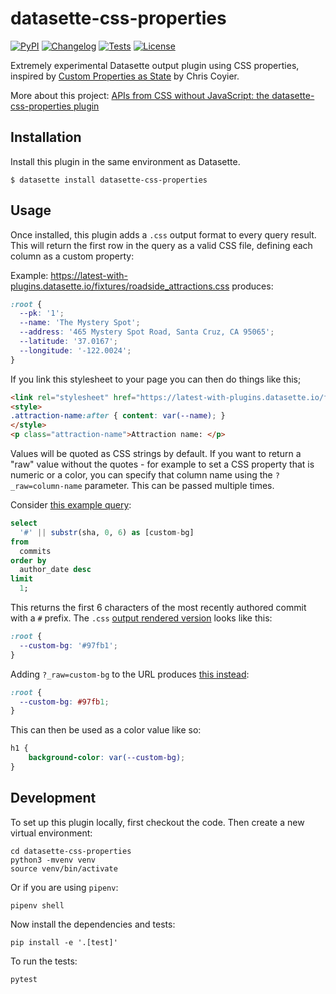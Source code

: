 # datasette-css-properties

[![PyPI](https://img.shields.io/pypi/v/datasette-css-properties.svg)](https://pypi.org/project/datasette-css-properties/)
[![Changelog](https://img.shields.io/github/v/release/simonw/datasette-css-properties?include_prereleases&label=changelog)](https://github.com/simonw/datasette-css-properties/releases)
[![Tests](https://github.com/simonw/datasette-css-properties/workflows/Test/badge.svg)](https://github.com/simonw/datasette-css-properties/actions?query=workflow%3ATest)
[![License](https://img.shields.io/badge/license-Apache%202.0-blue.svg)](https://github.com/simonw/datasette-css-properties/blob/main/LICENSE)

Extremely experimental Datasette output plugin using CSS properties, inspired by [Custom Properties as State](https://css-tricks.com/custom-properties-as-state/) by Chris Coyier.

More about this project: [APIs from CSS without JavaScript: the datasette-css-properties plugin](https://simonwillison.net/2021/Jan/7/css-apis-no-javascript/)

## Installation

Install this plugin in the same environment as Datasette.

    $ datasette install datasette-css-properties

## Usage

Once installed, this plugin adds a `.css` output format to every query result. This will return the first row in the query as a valid CSS file, defining each column as a custom property:

Example: https://latest-with-plugins.datasette.io/fixtures/roadside_attractions.css produces:

```css
:root {
  --pk: '1';
  --name: 'The Mystery Spot';
  --address: '465 Mystery Spot Road, Santa Cruz, CA 95065';
  --latitude: '37.0167';
  --longitude: '-122.0024';
}
```

If you link this stylesheet to your page you can then do things like this;

```html
<link rel="stylesheet" href="https://latest-with-plugins.datasette.io/fixtures/roadside_attractions.css">
<style>
.attraction-name:after { content: var(--name); }
</style>
<p class="attraction-name">Attraction name: </p>
```

Values will be quoted as CSS strings by default. If you want to return a "raw" value without the quotes - for example to set a CSS property that is numeric or a color, you can specify that column name using the `?_raw=column-name` parameter. This can be passed multiple times.

Consider [this example query](https://latest-with-plugins.datasette.io/github?sql=select%0D%0A++%27%23%27+||+substr(sha%2C+0%2C+6)+as+[custom-bg]%0D%0Afrom%0D%0A++commits%0D%0Aorder+by%0D%0A++author_date+desc%0D%0Alimit%0D%0A++1%3B):

```sql
select
  '#' || substr(sha, 0, 6) as [custom-bg]
from
  commits
order by
  author_date desc
limit
  1;
```

This returns the first 6 characters of the most recently authored commit with a `#` prefix. The `.css` [output rendered version](https://latest-with-plugins.datasette.io/github.css?sql=select%0D%0A++%27%23%27+||+substr(sha%2C+0%2C+6)+as+[custom-bg]%0D%0Afrom%0D%0A++commits%0D%0Aorder+by%0D%0A++author_date+desc%0D%0Alimit%0D%0A++1%3B) looks like this:

```css
:root {
  --custom-bg: '#97fb1';
}
```

Adding `?_raw=custom-bg` to the URL produces [this instead](https://latest-with-plugins.datasette.io/github.css?sql=select%0D%0A++%27%23%27+||+substr(sha%2C+0%2C+6)+as+[custom-bg]%0D%0Afrom%0D%0A++commits%0D%0Aorder+by%0D%0A++author_date+desc%0D%0Alimit%0D%0A++1%3B&_raw=custom-bg):

```css
:root {
  --custom-bg: #97fb1;
}
```

This can then be used as a color value like so:

```css
h1 {
    background-color: var(--custom-bg);
}
```

## Development

To set up this plugin locally, first checkout the code. Then create a new virtual environment:

    cd datasette-css-properties
    python3 -mvenv venv
    source venv/bin/activate

Or if you are using `pipenv`:

    pipenv shell

Now install the dependencies and tests:

    pip install -e '.[test]'

To run the tests:

    pytest
